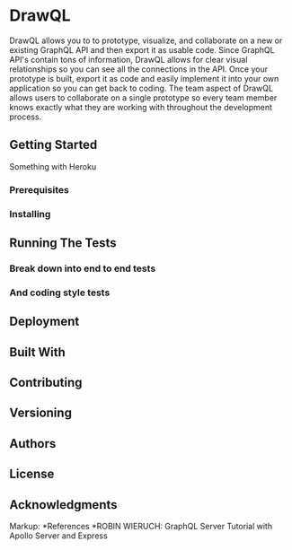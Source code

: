# DrawQL

DrawQL allows you to to prototype, visualize, and collaborate on a new or existing GraphQL API and then export it as usable code. Since GraphQL API's contain tons of information, DrawQL allows for clear visual relationships so you can see all the connections in the API. Once your prototype is built, export it as code and easily implement it into your own application so you can get back to coding. The team aspect of DrawQL allows users to collaborate on a single prototype so every team member knows exactly what they are working with throughout the development process.


## Getting Started
Something with Heroku

### Prerequisites

### Installing

## Running The Tests

### Break down into end to end tests

### And coding style tests

## Deployment

## Built With

## Contributing

## Versioning

## Authors


## License

## Acknowledgments
Markup: *References
  *ROBIN WIERUCH: GraphQL Server Tutorial with Apollo Server and Express




